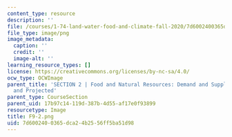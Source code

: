 ```yaml
---
content_type: resource
description: ''
file: /courses/1-74-land-water-food-and-climate-fall-2020/7d6002400365dca24b2556ff5ba51d98_F9-2.png
file_type: image/png
image_metadata:
  caption: ''
  credit: ''
  image-alt: ''
learning_resource_types: []
license: https://creativecommons.org/licenses/by-nc-sa/4.0/
ocw_type: OCWImage
parent_title: 'SECTION 2 | Food and Natural Resources: Demand and Supply, Current
  and Projected'
parent_type: CourseSection
parent_uid: 17b97c14-119d-387b-4d55-af17e0f93899
resourcetype: Image
title: F9-2.png
uid: 7d600240-0365-dca2-4b25-56ff5ba51d98
---
```

